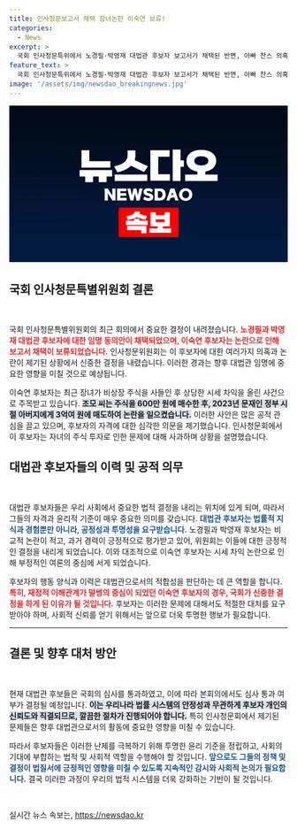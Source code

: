 ```yaml
---
title: 인사청문보고서 채택 장녀논란 이숙연 보류!
categories:
  - News
excerpt: >
  국회 인사청문특위에서 노경필·박영재 대법관 후보자 보고서가 채택된 반면, 아빠 찬스 의혹을 받은 이숙연 후보자는 채택되지 않아 갈등이 심화되고 있다! 과연 다음 단계에서 어떤 결론이 나올까?
feature_text: >
  국회 인사청문특위에서 노경필·박영재 대법관 후보자 보고서가 채택된 반면, 아빠 찬스 의혹을 받은 이숙연 후보자는 채택되지 않아 갈등이 심화되고 있다! 과연 다음 단계에서 어떤 결론이 나올까?
image: '/assets/img/newsdao_breakingnews.jpg'
---
```


<p><img src="/assets/img/newsdao_breakingnews.jpg" alt="pcversion 속보" /></p>

<h2 data-ke-size="size26">국회 인사청문특별위원회 결론</h2>

<p data-ke-size="size16">&nbsp;</p>

<p>국회 인사청문특별위원회의 최근 회의에서 중요한 결정이 내려졌습니다. <b><span style="color: #ee2323;">노경필과 박영재 대법관 후보자에 대한 임명 동의안이 채택되었으며, 이숙연 후보자는 논란으로 인해 보고서 채택이 보류되었습니다.</span></b> 인사청문위원회는 이 후보자에 대한 여러가지 의혹과 논란이 제기된 상황에서 신중한 결정을 내렸습니다. 이러한 경과는 향후 대법관 임명에 중요한 영향을 미칠 것으로 예상됩니다. </p>

<p>이숙연 후보자는 최근 장녀가 비상장 주식을 사들인 후 상당한 시세 차익을 올린 사건으로 주목받고 있습니다. <b><span style="background-color: #21538527;">조모 씨는 주식을 600만 원에 매수한 후, 2023년 문재인 정부 시절 아버지에게 3억여 원에 매도하여 논란을 일으켰습니다.</span></b> 이러한 사안은 많은 공적 관심을 끌고 있으며, 후보자의 자격에 대한 심각한 의문을 제기했습니다. 인사청문회에서 이 후보자는 자녀의 주식 투자로 인한 문제에 대해 사과하며 상황을 설명했습니다. </p>

<h2 data-ke-size="size26">대법관 후보자들의 이력 및 공적 의무</h2>

<p data-ke-size="size16">&nbsp;</p>

<p>대법관 후보자들은 우리 사회에서 중요한 법적 결정을 내리는 위치에 있게 되며, 따라서 그들의 자격과 윤리적 기준이 매우 중요한 의미를 갖습니다. <b><span style="color: #1a5490;">대법관 후보자는 법률적 지식과 경험뿐만 아니라, 공정성과 투명성을 요구받습니다.</span></b> 노경필과 박영재 후보자는 비교적 논란이 적고, 과거 경력이 긍정적으로 평가받고 있어, 위원회는 이들에 대한 긍정적인 결정을 내리게 되었습니다. 이와 대조적으로 이숙연 후보자는 시세 차익 논란으로 인해 부정적인 여론의 중심에 서게 되었습니다.</p>

<p>후보자의 행동 양식과 이력은 대법관으로서의 적합성을 판단하는 데 큰 역할을 합니다. <b><span style="color: #ee2323;">특히, 재정적 이해관계가 말썽의 중심이 되었던 이숙연 후보자의 경우, 국회가 신중한 결정을 하게 된 이유가 될 것입니다.</span></b> 후보자는 이러한 문제에 대해서도 적절한 대처를 요구받아야 하며, 사회적 신뢰를 얻기 위해서는 앞으로 더욱 투명한 행보가 필요합니다.</p>

<hr>

<h2 data-ke-size="size26">결론 및 향후 대처 방안</h2>

<p data-ke-size="size16">&nbsp;</p>

<p>현재 대법관 후보들은 국회의 심사를 통과하였고, 이에 따라 본회의에서도 심사 통과 여부가 결정될 예정입니다. <b><span style="background-color: #21538527;">이는 우리나라 법률 시스템의 안정성과 무관하게 후보자 개인의 신뢰도와 직결되므로, 깔끔한 절차가 진행되어야 합니다.</span></b> 특히 인사청문회에서 제기된 문제들은 향후 대법관으로서의 활동에 중요한 영향을 미칠 수 있습니다. </p>

<p>따라서 후보자들은 이러한 난제를 극복하기 위해 투명한 윤리 기준을 정립하고, 사회의 기대에 부합하는 법적 및 사회적 역할을 수행해야 할 것입니다. <b><span style="color: #1a5490;">앞으로도 그들의 정책 및 결정이 법질서에 긍정적인 영향을 미칠 수 있도록 지속적인 감시와 사회적 논의가 필요합니다.</span></b> 결국 이러한 과정이 우리의 법적 시스템을 더욱 강화하는 기반이 될 것입니다. </p>

<p data-ke-size="size16">&nbsp;</p>
실시간 뉴스 속보는, <a href="https://newsdao.kr" rel="dofollow">https://newsdao.kr</a>


